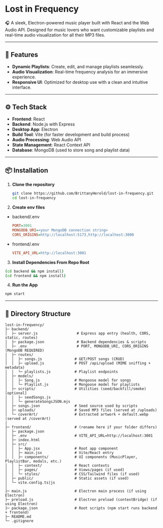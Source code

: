 # Lost in Frequency

🎧 A sleek, Electron-powered music player built with React and the Web Audio API. Designed for music lovers who want customizable playlists and real-time audio visualization for all their MP3 files. 

---

## 🚀 Features
- **Dynamic Playlists**: Create, edit, and manage playlists seamlessly.
- **Audio Visualization**: Real-time frequency analysis for an immersive experience.
- **Responsive UI**: Optimized for desktop use with a clean and intuitive interface.

---

## ⚙️ Tech Stack
- **Frontend**: React
- **Backend**: Node.js with Express
- **Desktop App**: Electron
- **Build Tool**: Vite (for faster development and build process)
- **Audio Processing**: Web Audio API
- **State Management**: React Context API
- **Database**: MongoDB (used to store song and playlist data)

---

## 📦 Installation

1. **Clone the repository**
   ```bash
   git clone https://github.com/BrittanyHerold/lost-in-frequency.git
   cd lost-in-frequency
   ```

2. **Create env files**
- backend/.env
  ```ini
  PORT=3001
  MONGODB_URI=<your MongoDB connection string>
  CORS_ORIGINS=http://localhost:5173,http://localhost:3000
  ```
- frontend/.env
  ```ini
  VITE_API_URL=http://localhost:3001
  ```

3. **Install Dependencies From Repo Root**
  ```bash
  (cd backend && npm install)
  (cd frontend && npm install)
  ```

4. **Run the App**
  ```bash
  npm start
  ```
---

## 🧩 Directory Structure

```text
lost-in-frequency/
├─ backend/
│  ├─ server.js                  # Express app entry (health, CORS, static, routes)
│  ├─ package.json               # Backend dependencies & scripts
│  ├─ .env                       # PORT, MONGODB_URI, CORS_ORIGINS (MongoDB REQUIRED)
│  ├─ routes/
│  │  ├─ songs.js               # GET/POST songs (CRUD)
│  │  ├─ upload.js              # POST /api/upload (MIME sniffing + metadata)
│  │  └─ playlists.js           # Playlist endpoints
│  ├─ models/
│  │  ├─ Song.js                # Mongoose model for songs
│  │  └─ Playlist.js            # Mongoose model for playlists
│  ├─ scripts/                  # Utilities (seed/backfill/smoke) [optional]
│  │  ├─ seedSongs.js
│  │  └─ generateSongsJSON.mjs
│  ├─ songs.json                # Seed source used by scripts
│  ├─ uploads/                  # Saved MP3 files (served at /uploads)
│  └─ coverArt/                 # Extracted artwork + default.webp (served at /coverArt)
│
├─ frontend/                    # (rename here if your folder differs)
│  ├─ package.json
│  ├─ .env                      # VITE_API_URL=http://localhost:3001
│  ├─ index.html
│  ├─ src/
│  │  ├─ App.jsx                # Root app component
│  │  ├─ main.jsx               # Vite/React entry
│  │  ├─ components/            # UI components (MusicPlayer, PlaylistBar, modals, etc.)
│  │  ├─ context/               # React contexts
│  │  ├─ pages/                 # Views/pages (if used)
│  │  └─ styles/                # CSS/Tailwind files (if used)
│  ├─ public/                   # Static assets (if used)
│  └─ vite.config.ts|js
│
├─ main.js                      # Electron main process (if using Electron)
├─ preload.js                   # Electron preload (contextBridge) (if using Electron)
├─ package.json                 # Root scripts (npm start runs backend + frontend)
├─ README.md
└─ .gitignore
